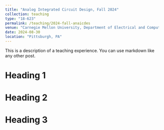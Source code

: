 ```yaml
---
title: "Analog Integrated Circuit Design, Fall 2024"
collection: teaching
type: "18-623"
permalink: /teaching/2024-fall-anaicdes
venue: "Carnegie Mellon University, Department of Electrical and Computer Engineering"
date: 2024-08-30
location: "Pittsburgh, PA"
---
```


This is a description of a teaching experience. You can use markdown like any other post.

Heading 1
======

Heading 2
======

Heading 3
======
